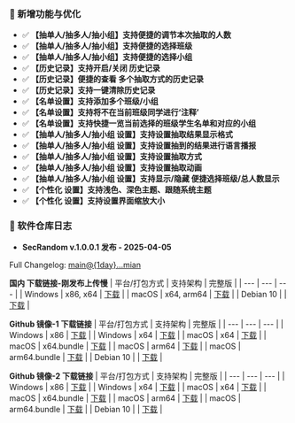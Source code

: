 ### 🚀 新增功能与优化
  - ✅ **【抽单人/抽多人/抽小组】支持便捷的调节本次抽取的人数**
  - ✅ **【抽单人/抽多人/抽小组】支持便捷的选择班级**
  - ✅ **【抽单人/抽多人/抽小组】支持便捷的选择小组**
  - ✅ **【历史记录】支持开启/关闭 历史记录**
  - ✅ **【历史记录】便捷的查看 多个抽取方式的历史记录**
  - ✅ **【历史记录】支持一键清除历史记录**
  - ✅ **【名单设置】支持添加多个班级/小组**
  - ✅ **【名单设置】支持将不在当前班级同学进行‘注释’**
  - ✅ **【名单设置】支持快捷一览当前选择的班级学生名单和对应的小组**
  - ✅ **【抽单人/抽多人/抽小组 设置】支持设置抽取结果显示格式**
  - ✅ **【抽单人/抽多人/抽小组 设置】支持设置抽到的结果进行语言播报**
  - ✅ **【抽单人/抽多人/抽小组 设置】支持设置抽取方式**
  - ✅ **【抽单人/抽多人/抽小组 设置】支持设置抽取动画**
  - ✅ **【抽单人/抽多人/抽小组 设置】支持显示/隐藏 便捷选择班级/总人数显示**
  - ✅ **【个性化 设置】支持浅色、深色主题、跟随系统主题**
  - ✅ **【个性化 设置】支持设置界面缩放大小**

### 🎉 软件仓库日志
 - **SecRandom v.1.0.0.1 发布 - 2025-04-05**

Full Changelog: [main@{1day}...mian](main%40%7B1day%7D...main)

**国内 下载链接-刚发布上传慢**
| 平台/打包方式 | 支持架构 | 完整版 |
| --- | --- | --- |
| Windows | x86, x64 | [下载](https://www.123684.com/s/9529jv-U4Fxh) |
| macOS | x64, arm64 | [下载](https://www.123684.com/s/9529jv-U4Fxh) |
| Debian 10 |  | [下载](https://www.123684.com/s/9529jv-U4Fxh) |

**Github 镜像-1 下载链接**
| 平台/打包方式 | 支持架构 | 完整版 |
| --- | --- | --- |
| Windows | x86 | [下载](https://ghfast.top/https://github.com/SecRandom/SecRandom/releases/download/v.1.0.0.1/SecRandom-Windows-x86.zip) |
| Windows | x64 | [下载](https://ghfast.top/https://github.com/SecRandom/SecRandom/releases/download/v.1.0.0.1/SecRandom-Windows-x64.zip) |
| macOS | x64 | [下载](https://ghfast.top/https://github.com/SecRandom/SecRandom/releases/download/v.1.0.0.1/SecRandom-macOS-x64.zip) |
| macOS | x64.bundle | [下载](https://ghfast.top/https://github.com/SecRandom/SecRandom/releases/download/v.1.0.0.1/SecRandom-macOS-x64.bundle.zip) |
| macOS | arm64 | [下载](https://ghfast.top/https://github.com/SecRandom/SecRandom/releases/download/v.1.0.0.1/SecRandom-macOS-arm64.zip) |
| macOS | arm64.bundle | [下载](https://ghfast.top/https://github.com/SecRandom/SecRandom/releases/download/v.1.0.0.1/SecRandom-macOS-arm64.bundle.zip) |
| Debian 10 |  | [下载](https://ghfast.top/https://github.com/SecRandom/SecRandom/releases/download/v.1.0.0.1/SecRandom-Debian10.zip) |

**Github 镜像-2 下载链接**
| 平台/打包方式 | 支持架构 | 完整版 |
| --- | --- | --- |
| Windows | x86 | [下载](https://gh-proxy.com/https://github.com/SecRandom/SecRandom/releases/download/v.1.0.0.1/SecRandom-Windows-x86.zip) |
| Windows | x64 | [下载](https://gh-proxy.com/https://github.com/SecRandom/SecRandom/releases/download/v.1.0.0.1/SecRandom-Windows-x64.zip) |
| macOS | x64 | [下载](https://gh-proxy.com/https://github.com/SecRandom/SecRandom/releases/download/v.1.0.0.1/SecRandom-macOS-x64.zip) |
| macOS | x64.bundle | [下载](https://gh-proxy.com/https://github.com/SecRandom/SecRandom/releases/download/v.1.0.0.1/SecRandom-macOS-x64.bundle.zip) |
| macOS | arm64 | [下载](https://gh-proxy.com/https://github.com/SecRandom/SecRandom/releases/download/v.1.0.0.1/SecRandom-macOS-arm64.zip) |
| macOS | arm64.bundle | [下载](https://gh-proxy.com/https://github.com/SecRandom/SecRandom/releases/download/v.1.0.0.1/SecRandom-macOS-arm64.bundle.zip) |
| Debian 10 |  | [下载](https://gh-proxy.com/https://github.com/SecRandom/SecRandom/releases/download/v.1.0.0.1/SecRandom-Debian10.zip) |